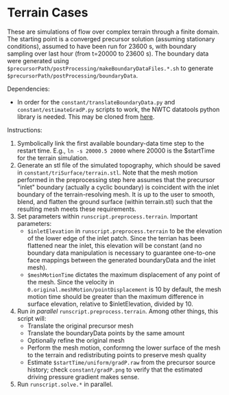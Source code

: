 # Terrain Cases

These are simulations of flow over complex terrain through a finite domain. The
starting point is a converged precursor solution (assuming stationary
conditions), assumed to have been run for 23600 s, with boundary sampling over
last hour (from t=20000 to 23600 s). The boundary data were generated using
  `$precursorPath/postProcessing/makeBoundaryDataFiles.*.sh`
to generate
  `$precursorPath/postProcessing/boundaryData`.

Dependencies:
- In order for the `constant/translateBoundaryData.py` and
  `constant/estimateGradP.py` scripts to work, the NWTC datatools python library
  is needed. This may be cloned from [here](https://github.com/NWTC/datatools).

Instructions:
1. Symbolically link the first available boundary-data time step to the restart
   time. E.g., `ln -s 20000.5 20000` where 20000 is the $startTime for the
   terrain simulation.
2. Generate an stl file of the simulated topography, which should be saved in
   `constant/triSurface/terrain.stl`. Note that the mesh motion performed in
   the preprocessing step here assumes that the precursor "inlet" boundary
   (actually a cyclic boundary) is coincident with the inlet boundary of the
   terrain-resolving mesh. It is up to the user to smooth, blend, and flatten
   the ground surface (within terrain.stl) such that the resulting mesh meets
   these requirements.
3. Set parameters within `runscript.preprocess.terrain`. Important parameters:
   - `$inletElevation` in `runscript.preprocess.terrain` to be the elevation
     of the lower edge of the inlet patch. Since the terrian has been flattened
     near the inlet, this elevation will be constant (and no boundary data
     manipulation is necessary to guarantee one-to-one face mappings between
     the generated boundaryData and the inlet mesh).
   - `$meshMotionTime` dictates the maximum displacement of any point of the
     mesh. Since the velocity in `0.original.meshMotion/pointDisplacement` is
     10 by default, the mesh motion time should be greater than the maximum
     difference in surface elevation, relative to $inletElevation, divided by
     10.
4. Run *in parallel* `runscript.preprocess.terrain`. Among other things, this
   script will:
   - Translate the original precursor mesh
   - Translate the boundaryData points by the same amount
   - Optionally refine the original mesh
   - Perform the mesh motion, conformng the lower surface of the mesh to the
     terrain and redistributing points to preserve mesh quality
   - Estimate `$startTime/uniform/gradP.raw` from the precursor source history;
     check `constant/gradP.png` to verify that the estimated driving pressure 
     gradient makes sense.
5. Run `runscript.solve.*` in parallel.


